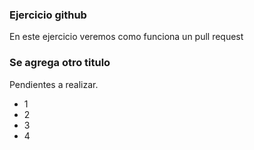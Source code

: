 ### Ejercicio github
En este ejercicio veremos como funciona un pull request


### Se agrega otro titulo
Pendientes a realizar.
- 1
- 2 
- 3 
- 4
